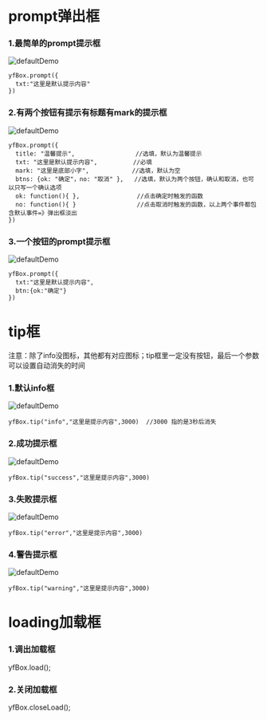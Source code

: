 # prompt弹出框
### 1.最简单的prompt提示框
![defaultDemo](https://github.com/ClassName/yfBox/blob/master/images/defaultDemo.png)
```
yfBox.prompt({
  txt:"这里是默认提示内容"   
})
```

### 2.有两个按钮有提示有标题有mark的提示框
![defaultDemo](https://github.com/ClassName/yfBox/blob/master/images/markDemo.png)
```
yfBox.prompt({
  title: "温馨提示",                 //选填，默认为温馨提示
  txt: "这里是默认提示内容",          //必填
  mark: "这里是底部小字",            //选填，默认为空
  btns: {ok: "确定"，no: "取消" },   //选填，默认为两个按钮，确认和取消，也可以只写一个确认选项
  ok: function(){ },                //点击确定时触发的函数
  no: function(){ }                 //点击取消时触发的函数，以上两个事件都包含默认事件=》弹出框淡出
})
```

### 3.一个按钮的prompt提示框
![defaultDemo](https://github.com/ClassName/yfBox/blob/master/images/onebtn.png)
```
yfBox.prompt({
  txt:"这里是默认提示内容",
  btn:{ok:"确定"}
})
```

# tip框
注意：除了info没图标，其他都有对应图标；tip框里一定没有按钮，最后一个参数可以设置自动消失的时间
### 1.默认info框
![defaultDemo](https://github.com/ClassName/yfBox/blob/master/images/infoDemo.png)
```
yfBox.tip("info","这里是提示内容",3000)  //3000 指的是3秒后消失
```

### 2.成功提示框
![defaultDemo](https://github.com/ClassName/yfBox/blob/master/images/successDemo.png)
```
yfBox.tip("success","这里是提示内容",3000) 
```

### 3.失败提示框
![defaultDemo](https://github.com/ClassName/yfBox/blob/master/images/errorDemo.png)
```
yfBox.tip("error","这里是提示内容",3000) 
```

### 4.警告提示框
![defaultDemo](https://github.com/ClassName/yfBox/blob/master/images/warningDemo.png)
```
yfBox.tip("warning","这里是提示内容",3000) 
```

# loading加载框
### 1.调出加载框
yfBox.load();
### 2.关闭加载框
yfBox.closeLoad();
